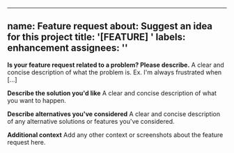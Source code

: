 ---
  name: Feature request
  about: Suggest an idea for this project
  title: '[FEATURE] '
  labels: enhancement
  assignees: ''
  ---

  **Is your feature request related to a problem? Please describe.**
  A clear and concise description of what the problem is. Ex. I'm always 
  frustrated when [...]

  **Describe the solution you'd like**
  A clear and concise description of what you want to happen.

  **Describe alternatives you've considered**
  A clear and concise description of any alternative solutions or features 
  you've considered.

  **Additional context**
  Add any other context or screenshots about the feature request here.